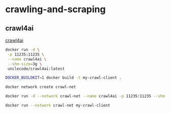 # crawling-and-scraping

## crawl4ai
[crawl4ai](https://github.com/unclecode/crawl4ai)


```bash
docker run -d \
 -p 11235:11235 \
 --name crawl4ai \
 --shm-size=3g \
 unclecode/crawl4ai:latest
```


```bash
DOCKER_BUILDKIT=1 docker build -t my-crawl-client .
```

```bash
docker network create crawl-net
```

```bash
docker run -d --network crawl-net --name crawl4ai -p 11235:11235 --shm-size=3g unclecode/crawl4ai:latest
```

```bash
docker run --network crawl-net my-crawl-client
```
